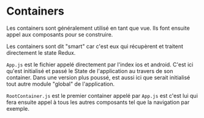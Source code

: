 # Containers

Les containers sont généralement utilisé en tant que vue. Ils font ensuite appel aux composants pour se construire.

Les containers sont dit "smart" car c'est eux qui récupèrent et traitent directement le state Redux.

`App.js` est le fichier appelé directement par l'index ios et android.
C'est ici qu'est initialisé et passé le State de l'application au travers de son container. Dans une version plus poussé, est aussi ici que serait initialisé tout autre module "global" de l'application.

`RootContainer.js` est le premier container appelé par `App.js` est c'est lui qui fera ensuite appel à tous les autres composants tel que la navigation par exemple.